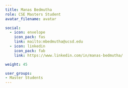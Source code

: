 ```yaml
---
title: Manas Bedmutha
role: CSE Masters Student
avatar_filename: avatar

social:
  - icon: envelope
    icon_pack: fas
    link: mailto:mbedmutha@ucsd.edu
  - icon: linkedin
    icon_pack: fab
    link: https://www.linkedin.com/in/manas-bedmutha/

weight: 45

user_groups:
- Master Students
---
```

